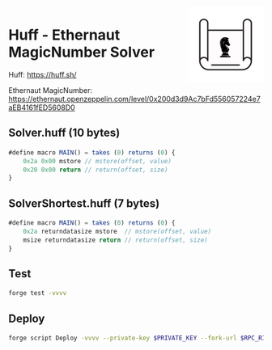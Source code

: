 <img align="right" width="150" height="150" top="100" src="./assets/blueprint.png">

# Huff - Ethernaut MagicNumber Solver

Huff: https://huff.sh/

Ethernaut MagicNumber: https://ethernaut.openzeppelin.com/level/0x200d3d9Ac7bFd556057224e7aEB4161fED5608D0

## Solver.huff (10 bytes)
```js
#define macro MAIN() = takes (0) returns (0) {
    0x2a 0x00 mstore // mstore(offset, value)
    0x20 0x00 return // return(offset, size)
}
```

## SolverShortest.huff (7 bytes)
```js
#define macro MAIN() = takes (0) returns (0) {
    0x2a returndatasize mstore  // mstore(offset, value)
    msize returndatasize return // return(offset, size)
}
```

## Test
```sh
forge test -vvvv
```

## Deploy
```sh
forge script Deploy -vvvv --private-key $PRIVATE_KEY --fork-url $RPC_RINKEBY --broadcast --sig "run(address)" <INSTANCE ADDRESS>
```
